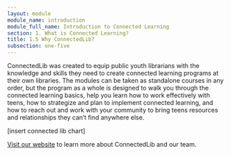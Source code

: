 ```yaml
---
layout: module
module_name: introduction
module_full_name: Introduction to Connected Learning
section: 1. What is Connected Learning?
title: 1.5 Why ConnectedLib?
subsection: one-five
---
```


ConnectedLib was created to equip public youth librarians with the knowledge and skills they need to create connected learning programs at their own libraries. The modules can be taken as standalone courses in any order, but the program as a whole is designed to walk you through the connected learning basics, help you learn how to work effectively with teens, how to strategize and plan to implement connected learning, and how to reach out and work with your community to bring teens resources and relationships they can’t find anywhere else. 

[insert connected lib chart]

[Visit our website](http://connectedlib.ischool.uw.edu) to learn more about ConnectedLib and our team.
